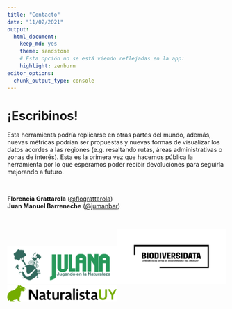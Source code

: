 ```yaml
---
title: "Contacto"
date: "11/02/2021"
output: 
  html_document: 
    keep_md: yes
    theme: sandstone
    # Esta opción no se está viendo reflejadas en la app:
    highlight: zenburn
editor_options: 
  chunk_output_type: console
---
```


# ¡Escribinos!

Esta herramienta podría replicarse en otras partes del mundo, además, nuevas métricas podrían ser propuestas y nuevas formas de visualizar los datos acordes a las regiones (e.g. resaltando rutas, áreas administrativas o zonas de interés). Esta es la primera vez que hacemos pública la herramienta por lo que esperamos poder recibir devoluciones para seguirla mejorando a futuro.   

<br>

**Florencia Grattarola** ([@flograttarola](https://twitter.com/flograttarola))  
**Juan Manuel Barreneche** ([@jumanbar](https://twitter.com/eldromedario)) 

<br>

<img src="marca-julana-horizontal.svg" width="50%" /><img src="biodiversidata.png" width="50%" /><img src="NaturalistaUY-Identity.png" width="50%" />

<br>

